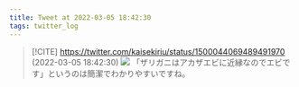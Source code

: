 ```yaml
---
title: Tweet at 2022-03-05 18:42:30
tags: twitter_log
---
```


> [!CITE] https://twitter.com/kaisekiriu/status/1500044069489491970 (2022-03-05 18:42:30)
> ![](https://twitter.com/kaisekiriu/status/1500044069489491970)
> 「ザリガニはアカザエビに近縁なのでエビです」というのは簡潔でわかりやすいですね。
